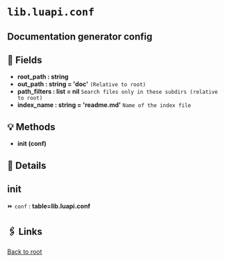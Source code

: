 # `lib.luapi.conf`

## Documentation generator config

## 📜 Fields

+ **root_path : string**
+ **out_path : string = 'doc'**
  `(Relative to root)`
+ **path_filters : list = nil**
  `Search files only in these subdirs (relative to root)`
+ **index_name : string = 'readme.md'**
  `Name of the index file`

## 💡 Methods

+ **init (conf)**

## 🧩 Details

## init

⏩ `conf` : **table=lib.luapi.conf**

## 🖇️ Links

[Back to root](../doc/readme.md)
